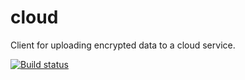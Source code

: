 # cloud
Client for uploading encrypted data to a cloud service.

[![Build status](https://ci.appveyor.com/api/projects/status/y1vt42ujax9kavn6/branch/master?svg=true)](https://ci.appveyor.com/project/SandroGuerotto/cloud/branch/master)
